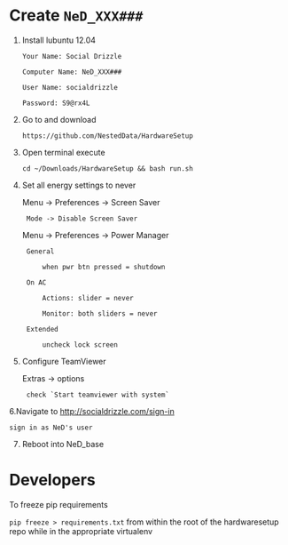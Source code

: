 # Create `NeD_XXX###`

1. Install lubuntu 12.04

	`Your Name: Social Drizzle`

	`Computer Name: NeD_XXX###`
	
	`User Name: socialdrizzle `
	
	`Password: S9@rx4L`
	
2. Go to and download

	`https://github.com/NestedData/HardwareSetup`
	
3. Open terminal execute 

	`cd ~/Downloads/HardwareSetup && bash run.sh`
	
4. Set all energy settings to never

	Menu -> Preferences -> Screen Saver
	
		Mode -> Disable Screen Saver
		
	Menu -> Preferences -> Power Manager
	
		General
		
			when pwr btn pressed = shutdown
			
		On AC
		
			Actions: slider = never
			
			Monitor: both sliders = never
			
		Extended
		
			uncheck lock screen
			
5. Configure TeamViewer

	Extras -> options
	
		check `Start teamviewer with system`
	
	
6.Navigate to http://socialdrizzle.com/sign-in

	sign in as NeD's user

7. Reboot into NeD_base



# Developers

To freeze pip requirements

`pip freeze > requirements.txt` from within the root of the hardwaresetup repo while in the appropriate virtualenv

